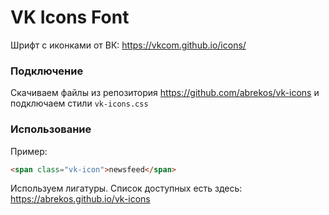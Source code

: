 # VK Icons Font
Шрифт с иконками от ВК: https://vkcom.github.io/icons/

### Подключение
Скачиваем файлы из репозитория https://github.com/abrekos/vk-icons и подключаем стили `vk-icons.css`
### Использование
Пример:
```html
<span class="vk-icon">newsfeed</span>
```
Используем лигатуры. Список доступных есть здесь: https://abrekos.github.io/vk-icons
